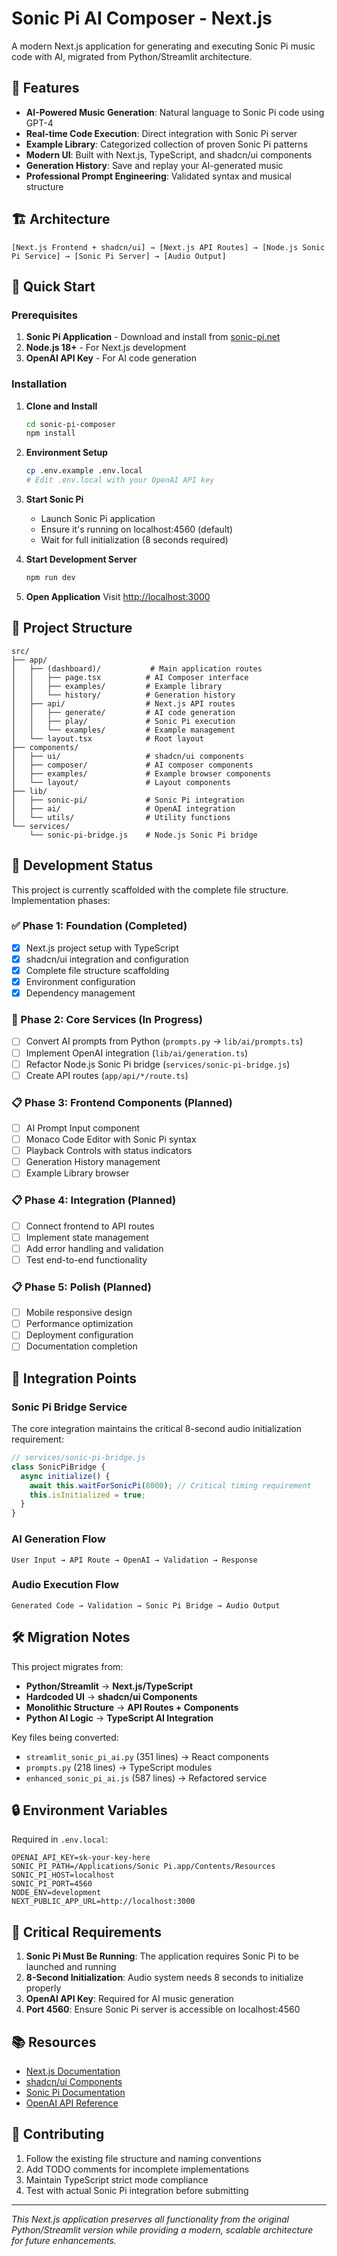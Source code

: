# Sonic Pi AI Composer - Next.js

A modern Next.js application for generating and executing Sonic Pi music code with AI, migrated from Python/Streamlit architecture.

## 🎵 Features

- **AI-Powered Music Generation**: Natural language to Sonic Pi code using GPT-4
- **Real-time Code Execution**: Direct integration with Sonic Pi server
- **Example Library**: Categorized collection of proven Sonic Pi patterns
- **Modern UI**: Built with Next.js, TypeScript, and shadcn/ui components
- **Generation History**: Save and replay your AI-generated music
- **Professional Prompt Engineering**: Validated syntax and musical structure

## 🏗️ Architecture

```
[Next.js Frontend + shadcn/ui] → [Next.js API Routes] → [Node.js Sonic Pi Service] → [Sonic Pi Server] → [Audio Output]
```

## 🚀 Quick Start

### Prerequisites

1. **Sonic Pi Application** - Download and install from [sonic-pi.net](https://sonic-pi.net/)
2. **Node.js 18+** - For Next.js development
3. **OpenAI API Key** - For AI code generation

### Installation

1. **Clone and Install**
   ```bash
   cd sonic-pi-composer
   npm install
   ```

2. **Environment Setup**
   ```bash
   cp .env.example .env.local
   # Edit .env.local with your OpenAI API key
   ```

3. **Start Sonic Pi**
   - Launch Sonic Pi application
   - Ensure it's running on localhost:4560 (default)
   - Wait for full initialization (8 seconds required)

4. **Start Development Server**
   ```bash
   npm run dev
   ```

5. **Open Application**
   Visit [http://localhost:3000](http://localhost:3000)

## 📁 Project Structure

```
src/
├── app/
│   ├── (dashboard)/           # Main application routes
│   │   ├── page.tsx          # AI Composer interface
│   │   ├── examples/         # Example library
│   │   └── history/          # Generation history
│   ├── api/                  # Next.js API routes
│   │   ├── generate/         # AI code generation
│   │   ├── play/             # Sonic Pi execution
│   │   └── examples/         # Example management
│   └── layout.tsx            # Root layout
├── components/
│   ├── ui/                   # shadcn/ui components
│   ├── composer/             # AI composer components
│   ├── examples/             # Example browser components
│   └── layout/               # Layout components
├── lib/
│   ├── sonic-pi/             # Sonic Pi integration
│   ├── ai/                   # OpenAI integration
│   └── utils/                # Utility functions
└── services/
    └── sonic-pi-bridge.js    # Node.js Sonic Pi bridge
```

## 🔧 Development Status

This project is currently scaffolded with the complete file structure. Implementation phases:

### ✅ Phase 1: Foundation (Completed)
- [x] Next.js project setup with TypeScript
- [x] shadcn/ui integration and configuration
- [x] Complete file structure scaffolding
- [x] Environment configuration
- [x] Dependency management

### 🚧 Phase 2: Core Services (In Progress)
- [ ] Convert AI prompts from Python (`prompts.py` → `lib/ai/prompts.ts`)
- [ ] Implement OpenAI integration (`lib/ai/generation.ts`)
- [ ] Refactor Node.js Sonic Pi bridge (`services/sonic-pi-bridge.js`)
- [ ] Create API routes (`app/api/*/route.ts`)

### 📋 Phase 3: Frontend Components (Planned)
- [ ] AI Prompt Input component
- [ ] Monaco Code Editor with Sonic Pi syntax
- [ ] Playback Controls with status indicators
- [ ] Generation History management
- [ ] Example Library browser

### 📋 Phase 4: Integration (Planned)
- [ ] Connect frontend to API routes
- [ ] Implement state management
- [ ] Add error handling and validation
- [ ] Test end-to-end functionality

### 📋 Phase 5: Polish (Planned)
- [ ] Mobile responsive design
- [ ] Performance optimization
- [ ] Deployment configuration
- [ ] Documentation completion

## 🔌 Integration Points

### Sonic Pi Bridge Service
The core integration maintains the critical 8-second audio initialization requirement:

```javascript
// services/sonic-pi-bridge.js
class SonicPiBridge {
  async initialize() {
    await this.waitForSonicPi(8000); // Critical timing requirement
    this.isInitialized = true;
  }
}
```

### AI Generation Flow
```
User Input → API Route → OpenAI → Validation → Response
```

### Audio Execution Flow
```
Generated Code → Validation → Sonic Pi Bridge → Audio Output
```

## 🛠️ Migration Notes

This project migrates from:
- **Python/Streamlit** → **Next.js/TypeScript**
- **Hardcoded UI** → **shadcn/ui Components**
- **Monolithic Structure** → **API Routes + Components**
- **Python AI Logic** → **TypeScript AI Integration**

Key files being converted:
- `streamlit_sonic_pi_ai.py` (351 lines) → React components
- `prompts.py` (218 lines) → TypeScript modules
- `enhanced_sonic_pi_ai.js` (587 lines) → Refactored service

## 🔒 Environment Variables

Required in `.env.local`:

```env
OPENAI_API_KEY=sk-your-key-here
SONIC_PI_PATH=/Applications/Sonic Pi.app/Contents/Resources
SONIC_PI_HOST=localhost
SONIC_PI_PORT=4560
NODE_ENV=development
NEXT_PUBLIC_APP_URL=http://localhost:3000
```

## 🚨 Critical Requirements

1. **Sonic Pi Must Be Running**: The application requires Sonic Pi to be launched and running
2. **8-Second Initialization**: Audio system needs 8 seconds to initialize properly
3. **OpenAI API Key**: Required for AI music generation
4. **Port 4560**: Ensure Sonic Pi server is accessible on localhost:4560

## 📚 Resources

- [Next.js Documentation](https://nextjs.org/docs)
- [shadcn/ui Components](https://ui.shadcn.com/)
- [Sonic Pi Documentation](https://sonic-pi.net/)
- [OpenAI API Reference](https://platform.openai.com/docs)

## 🤝 Contributing

1. Follow the existing file structure and naming conventions
2. Add TODO comments for incomplete implementations
3. Maintain TypeScript strict mode compliance
4. Test with actual Sonic Pi integration before submitting

---

*This Next.js application preserves all functionality from the original Python/Streamlit version while providing a modern, scalable architecture for future enhancements.*
